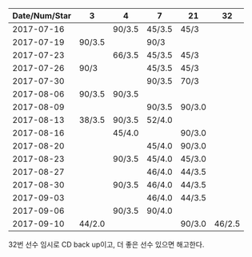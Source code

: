 Date/Num/Star   |   3    |   4    |   7    |   21   |   32     
----------------|--------|--------|--------|--------|--------
2017-07-16      |        | 90/3.5 | 45/3.5 | 45/3   |        
2017-07-19      | 90/3.5 |        | 90/3   |        |        
2017-07-23      |        | 66/3.5 | 45/3.5 | 45/3   |        
2017-07-26      | 90/3   |        | 45/3.5 | 45/3   |        
2017-07-30      |        |        | 90/3.5 | 70/3   |        
2017-08-06      | 90/3.5 | 90/3.5 |        |        |        
2017-08-09      |        |        | 90/3.5 | 90/3.0 |        
2017-08-13      | 38/3.5 | 90/3.5 | 52/4.0 |        |        
2017-08-16      |        | 45/4.0 |        | 90/3.0 |        
2017-08-20      |        |        | 45/4.0 | 90/3.0 |        
2017-08-23      |        | 90/3.5 | 45/4.0 | 45/3.0 |        
2017-08-27      |        |        | 46/4.0 | 44/3.5 |       
2017-08-30      |        | 90/3.5 | 46/4.0 | 44/3.5 |    
2017-09-03      |        |        | 46/4.0 | 44/3.5 |       
2017-09-06      |        | 90/3.5 | 90/4.0 |        |       
2017-09-10      | 44/2.0 |        |        | 90/3.0 | 46/2.5

32번 선수 임시로 CD back up이고,
 더 좋은 선수 있으면 해고한다.

